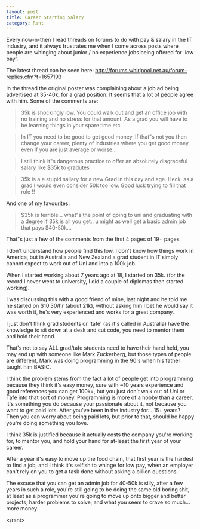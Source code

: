 ```yaml
---
layout: post
title: Career Starting Salary
category: Rant
---
```


Every now-n-then I read threads on forums to do with pay & salary in the IT industry, and it always frustrates me when I come across posts where people are whinging about junior / no experience jobs being offered for 'low pay'.

The latest thread can be seen here: <http://forums.whirlpool.net.au/forum-replies.cfm?t=1657193>

In the thread the original poster was complaining about a job ad being advertised at 35-40k, for a grad position. It seems that a lot of people agree with him. Some of the comments are:

> 35k is shockingly low. You could walk out and get an office job with no training and no stress for that amount. As a grad you will have to be learning things in your spare time etc.

<!-- -->
> In IT you need to be good to get good money. If that"s not you then change your career, plenty of industries where you get good money even if you are just average or worse...

<!-- -->
> I still think it"s dangerous practice to offer an absolutely disgraceful salary like $35k to gradutes

<!-- -->
> 35k is a a stupid sallary for a new Grad in this day and age. Heck, as a grad I would even consider 50k too low. Good luck trying to fill that role !!

And one of my favourites:

> $35k is terrible... what"s the point of going to uni and graduating with a degree if 35k is all you get.. u might as well get a basic admin job that pays $40-50k...

That"s just a few of the comments from the first 4 pages of 19+ pages.

I don't understand how people find this low, I don't know how things work in America, but in Australia and New Zealand a grad student in IT simply cannot expect to work out of Uni and into a 100k job.

When I started working about 7 years ago at 18, I started on 35k. (for the record I never went to university, I did a couple of diplomas then started working).

I was discussing this with a good friend of mine, last night and he told me he started on $10.30/hr (about 21k), without asking him I bet he would say it was worth it, he's very experienced and works for a great company.

I just don't think grad students or 'tafe' (as it's called in Australia) have the knowledge to sit down at a desk and cut code, you need to mentor them and hold their hand.

That's not to say ALL grad/tafe students need to have their hand held, you may end up with someone like Mark Zuckerberg, but those types of people are different, Mark was doing programming in the 90's when his father taught him BASIC.

I think the problem stems from the fact a lot of people get into programming because they think it's easy money, sure with ~10 years experience and good references you can get 100k+, but you just don't walk out of Uni or Tafe into that sort of money. Programming is more of a hobby than a career, it's something you do because your passionate about it, not because you want to get paid lots. After you've been in the industry for... 15+ years? Then you can worry about being paid lots, but prior to that, should be happy you're doing something you love.

I think 35k is justified because it actually costs the company you're working for, to mentor you, and hold your hand for at-least the first year of your career.

After a year it's easy to move up the food chain, that first year is the hardest to find a job, and I think it's selfish to whinge for low pay, when an employer can't rely on you to get a task done without asking a billion questions.

The excuse that you can get an admin job for 40-50k is silly, after a few years in such a role, you're still going to be doing the same old boring shit, at least as a programmer you're going to move up onto bigger and better projects, harder problems to solve, and what you seem to crave so much... more money.

\</rant\>













































